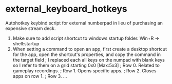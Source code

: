 # external_keyboard_hotkeys
Autohotkey keybind script for external numberpad in lieu of purchasing an expensive stream deck.

1) Make sure to add script shortcut to windows startup folder. Win+R -> shell:startup
2) When setting a command to open an app, first create a desktop shortcut for the app, open the shortcut's properties, and copy the command in the target field
; I replaced each all keys on the numpad with blank keys so I refer to them on a grid starting 0x0 [Max:5x3]
; Row 0. Related to gameplay recordings.
; Row 1. Opens specific apps.
; Row 2. Closes apps on row 1.
; Row 3. ...